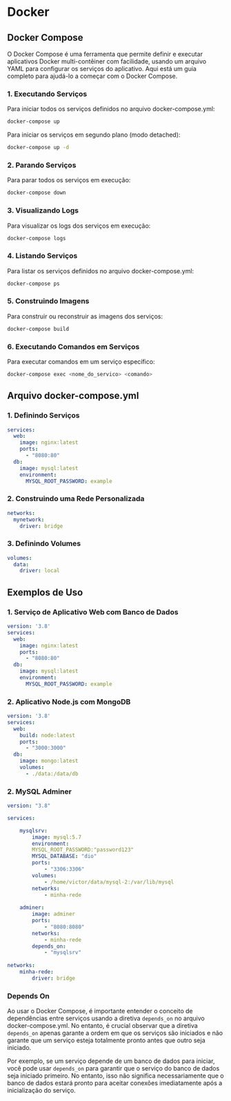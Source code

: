 # Docker 

## Docker Compose

O Docker Compose é uma ferramenta que permite definir e executar aplicativos Docker multi-contêiner com facilidade, usando um arquivo YAML para configurar os serviços do aplicativo. Aqui está um guia completo para ajudá-lo a começar com o Docker Compose.

### 1. Executando Serviços

Para iniciar todos os serviços definidos no arquivo docker-compose.yml:

```bash
docker-compose up
```

Para iniciar os serviços em segundo plano (modo detached):

```bash
docker-compose up -d
```

### 2. Parando Serviços

Para parar todos os serviços em execução:

```bash
docker-compose down
```

### 3. Visualizando Logs

Para visualizar os logs dos serviços em execução:

```bash
docker-compose logs
```

### 4. Listando Serviços

Para listar os serviços definidos no arquivo docker-compose.yml:

```bash
docker-compose ps
```

### 5. Construindo Imagens

Para construir ou reconstruir as imagens dos serviços:

```bash
docker-compose build
```

### 6. Executando Comandos em Serviços

Para executar comandos em um serviço específico:

```bash
docker-compose exec <nome_do_servico> <comando>
```

## Arquivo docker-compose.yml

### 1. Definindo Serviços

```yaml
services:
  web:
    image: nginx:latest
    ports:
      - "8080:80"
  db:
    image: mysql:latest
    environment:
      MYSQL_ROOT_PASSWORD: example
```

### 2. Construindo uma Rede Personalizada

```yaml
networks:
  mynetwork:
    driver: bridge
```

### 3. Definindo Volumes

```yaml
volumes:
  data:
    driver: local
```

## Exemplos de Uso

### 1. Serviço de Aplicativo Web com Banco de Dados

```yaml
version: '3.8'
services:
  web:
    image: nginx:latest
    ports:
      - "8080:80"
  db:
    image: mysql:latest
    environment:
      MYSQL_ROOT_PASSWORD: example
```


### 2. Aplicativo Node.js com MongoDB

```yaml
version: '3.8'
services:
  web:
    build: node:latest
    ports:
      - "3000:3000"
  db:
    image: mongo:latest
    volumes:
      - ./data:/data/db
```

### 2. MySQL Adminer

```yaml
version: "3.8"

services:

	mysqlsrv:
		image: mysql:5.7
		environment: 
		MYSQL_ROOT_PASSWORD:"password123"
		MYSQL_DATABASE: "dio"
		ports:
			- "3306:3306"
		volumes:
			- /home/victor/data/mysql-2:/var/lib/mysql
		networks:
			- minha-rede
			
	adminer:
		image: adminer
		ports: 
			- "8080:8080"
		networks:
			- minha-rede
		depends_on:
			- "mysqlsrv"
			
networks:
	minha-rede:
		driver: bridge
```

### Depends On

Ao usar o Docker Compose, é importante entender o conceito de dependências entre serviços usando a diretiva `depends_on` no arquivo docker-compose.yml. No entanto, é crucial observar que a diretiva `depends_on` apenas garante a ordem em que os serviços são iniciados e não garante que um serviço esteja totalmente pronto antes que outro seja iniciado.

Por exemplo, se um serviço depende de um banco de dados para iniciar, você pode usar `depends_on` para garantir que o serviço do banco de dados seja iniciado primeiro. No entanto, isso não significa necessariamente que o banco de dados estará pronto para aceitar conexões imediatamente após a inicialização do serviço.



